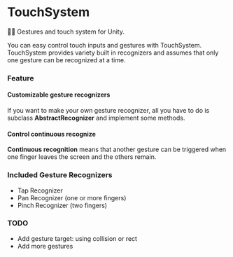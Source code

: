 # TouchSystem
🖐🏻 Gestures and touch system for Unity.

You can easy control touch inputs and gestures with TouchSystem. TouchSystem provides variety built in recognizers and assumes that only one gesture can be recognized at a time. 

### Feature
#### Customizable gesture recognizers
If you want to make your own gesture recognizer, all you have to do is subclass **AbstractRecognizer** and implement some methods.

#### Control continuous recognize
**Continuous recognition** means that another gesture can be triggered when one finger leaves the screen and the others remain.

### Included Gesture Recognizers
- Tap Recognizer
- Pan Recognizer (one or more fingers)
- Pinch Recognizer (two fingers)

### TODO
- Add gesture target: using collision or rect
- Add more gestures

